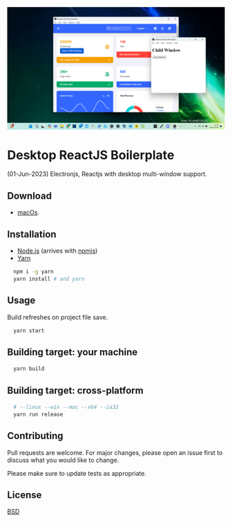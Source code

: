 <img src="https://github.com/kkamara/useful/blob/main/drb.png?raw=true" alt="drb.png" />

# Desktop ReactJS Boilerplate

(01-Jun-2023) Electronjs, Reactjs with desktop multi-window support.

## Download

* [macOs](https://github.com/kkamara/desktop-reactjs-boilerplate/releases).

## Installation

* [Node.js](https://nodejs.org/en/) (arrives with [npmjs](https://www.npmjs.com/))
* [Yarn](https://yarnpkg.com/)

```bash
  npm i -g yarn
  yarn install # and yarn
```

## Usage

Build refreshes on project file save.

```bash
  yarn start
```

## Building target: your machine

```bash
  yarn build
```

## Building target: cross-platform

```bash
  # --linux --win --mac --x64 --ia32
  yarn run release
```

## Contributing
Pull requests are welcome. For major changes, please open an issue first to discuss what you would like to change.

Please make sure to update tests as appropriate.

## License
[BSD](https://opensource.org/licenses/BSD-3-Clause)
